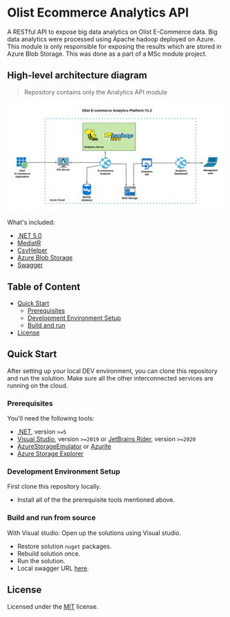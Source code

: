 # Olist Ecommerce Analytics API

A RESTful API to expose big data analytics on Olist E-Commerce data. Big data analytics were processed using Apache hadoop deployed on Azure. This module is only responsible for exposing the results which are stored in Azure Blob Storage. This was done as a part of a MSc module project.

## High-level architecture diagram

> Repository contains only the Analytics API module

![alt text](https://github.com/gayankanishka/olist-ecommerce-analytics-api/blob/main/docs/olist-e-commerce-analytics-platform-v1.2.png?raw=true)

What's included:

- [.NET 5.0](https://dotnet.microsoft.com/download/dotnet/5.0)
- [MediatR](https://github.com/jbogard/MediatR)
- [CsvHelper](https://joshclose.github.io/CsvHelper/)
- [Azure Blob Storage](https://azure.microsoft.com/en-us/services/storage/blob-storage/)
- [Swagger](https://swagger.io/)

## Table of Content

- [Quick Start](#quick-start)
  - [Prerequisites](#prerequisites)
  - [Development Environment Setup](#development-environment-setup)
  - [Build and run](#build-and-run-from-source)
- [License](#license)

## Quick Start

After setting up your local DEV environment, you can clone this repository and run the solution. Make sure all the other interconnected services are running on the cloud.

### Prerequisites

You'll need the following tools:

- [.NET](https://dotnet.microsoft.com/download), version `>=5`
- [Visual Studio](https://visualstudio.microsoft.com/), version `>=2019` or [JetBrains Rider](https://jetbrains.com/rider/), version `>=2020`
- [AzureStorageEmulator](https://azure.microsoft.com/en-us/services/storage/blob-storage/blob-storage-emulator/) or [Azurite](https://github.com/Azure/Azurite)
- [Azure Storage Explorer](https://azure.microsoft.com/en-us/services/storage/blob-storage/blob-storage-explorer/)

### Development Environment Setup

First clone this repository locally.

- Install all of the the prerequisite tools mentioned above.

### Build and run from source

With Visual studio:
Open up the solutions using Visual studio.

- Restore solution `nuget` packages.
- Rebuild solution once.
- Run the solution.
- Local swagger URL [here](https://localhost:5001/swagger).

## License

Licensed under the [MIT](LICENSE) license.
